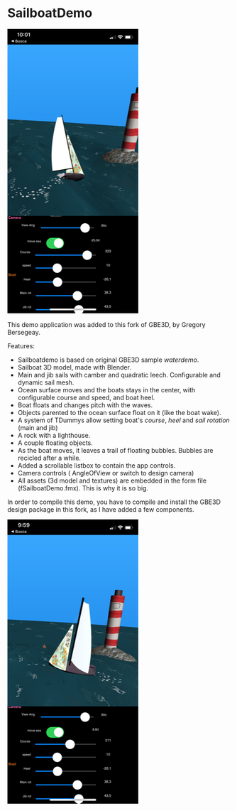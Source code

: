 # SailboatDemo

![app screenshot1](Screenshot1.png)

This demo application was added to this fork of GBE3D, by Gregory Bersegeay. 

Features:
* Sailboatdemo is based on original GBE3D sample *waterdemo*.
* Sailboat 3D model, made with Blender.
* Main and jib sails with camber and quadratic leech. Configurable and dynamic sail mesh.
* Ocean surface moves and the boats stays in the center, with configurable course and speed, and boat heel. 
* Boat floats and changes pitch with the waves.
* Objects parented to the ocean surface float on it (like the boat wake).
* A system of TDummys allow setting boat's *course*, *heel* and *sail rotation* (main and jib) 
* A rock with a lighthouse.
* A couple floating objects. 
* As the boat moves, it leaves a trail of floating bubbles. Bubbles are recicled after a while.  
* Added a scrollable listbox to contain the app controls.
* Camera controls ( AngleOfView or switch to design camera)
* All assets (3d model and textures) are embedded in the form file (fSailboatDemo.fmx). This is why it is so big.

In order to compile this demo, you have to compile and install the GBE3D design package in this fork,
as I have added a few components.

![app screenshot2](Screenshot2.png)
